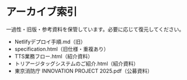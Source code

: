 # アーカイブ索引

一過性・旧版・参考資料を保管しています。必要に応じて復元してください。

- Netlifyデプロイ手順.md（旧）
- specification.html（旧仕様・重複あり）
- TTS業務フロー.html（紹介資料）
- トリアージタッグシステムのご紹介.html（紹介資料）
- 東京消防庁 INNOVATION PROJECT 2025.pdf（公募資料）


